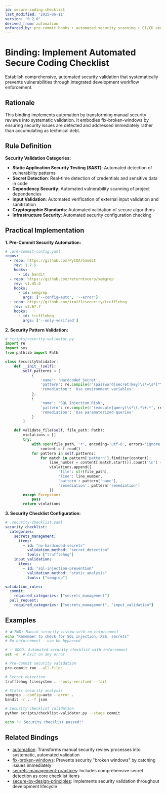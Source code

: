 ```yaml
---
id: secure-coding-checklist
last_modified: '2025-06-11'
version: '0.2.0'
derived_from: automation
enforced_by: pre-commit hooks + automated security scanning + CI/CD security gates + code review automation
---
```


# Binding: Implement Automated Secure Coding Checklist

Establish comprehensive, automated security validation that systematically prevents vulnerabilities through integrated development workflow enforcement.

## Rationale

This binding implements automation by transforming manual security reviews into systematic validation. It embodies fix-broken-windows by ensuring security issues are detected and addressed immediately rather than accumulating as technical debt.

## Rule Definition

**Security Validation Categories:**
- **Static Application Security Testing (SAST)**: Automated detection of vulnerability patterns
- **Secret Detection**: Real-time detection of credentials and sensitive data in code
- **Dependency Security**: Automated vulnerability scanning of project dependencies
- **Input Validation**: Automated verification of external input validation and sanitization
- **Cryptographic Standards**: Automated validation of secure algorithms
- **Infrastructure Security**: Automated security configuration checking

## Practical Implementation

**1. Pre-Commit Security Automation:**

```yaml
# .pre-commit-config.yaml
repos:
  - repo: https://github.com/PyCQA/bandit
    rev: 1.7.5
    hooks:
      - id: bandit
  - repo: https://github.com/returntocorp/semgrep
    rev: v1.45.0
    hooks:
      - id: semgrep
        args: ['--config=auto', '--error']
  - repo: https://github.com/trufflesecurity/trufflehog
    rev: v3.67.7
    hooks:
      - id: trufflehog
        args: ['--only-verified']
```

**2. Security Pattern Validation:**

```python
# scripts/security-validator.py
import re
import sys
from pathlib import Path

class SecurityValidator:
    def __init__(self):
        self.patterns = [
            {
                'name': 'Hardcoded Secret',
                'pattern': re.compile(r'(password|secret|key)\s*=\s*["\'][^"\'{8,}["\']', re.IGNORECASE),
                'remediation': 'Use environment variables'
            },
            {
                'name': 'SQL Injection Risk',
                'pattern': re.compile(r'(execute|query)\s*\(.*\+.*', re.IGNORECASE),
                'remediation': 'Use parameterized queries'
            }
        ]

    def validate_file(self, file_path: Path):
        violations = []
        try:
            with open(file_path, 'r', encoding='utf-8', errors='ignore') as f:
                content = f.read()
            for pattern in self.patterns:
                for match in pattern['pattern'].finditer(content):
                    line_number = content[:match.start()].count('\n') + 1
                    violations.append({
                        'file': str(file_path),
                        'line': line_number,
                        'pattern': pattern['name'],
                        'remediation': pattern['remediation']
                    })
        except Exception:
            pass
        return violations
```

**3. Security Checklist Configuration:**

```yaml
# .security-checklist.yaml
security_checklist:
  categories:
    secrets_management:
      items:
        - id: "no-hardcoded-secrets"
          validation_method: "secret_detection"
          tools: ["trufflehog"]
    input_validation:
      items:
        - id: "sql-injection-prevention"
          validation_method: "static_analysis"
          tools: ["semgrep"]

validation_rules:
  commit:
    required_categories: ["secrets_management"]
  pull_request:
    required_categories: ["secrets_management", "input_validation"]
```
## Examples

```bash
# ❌ BAD: Manual security review with no enforcement
echo "Remember to check for SQL injection, XSS, secrets"
# No enforcement - can be bypassed
```

```bash
# ✅ GOOD: Automated security checklist with enforcement
set -e  # Exit on any error

# Pre-commit security validation
pre-commit run --all-files

# Secret detection
trufflehog filesystem . --only-verified --fail

# Static security analysis
semgrep --config=auto --error .
bandit -r . -f json

# Security checklist validation
python scripts/checklist-validator.py --stage commit

echo "✅ Security checklist passed!"
```
## Related Bindings

- [automation](../../tenets/automation.md): Transforms manual security review processes into systematic, automated validation
- [fix-broken-windows](../../tenets/fix-broken-windows.md): Prevents security "broken windows" by catching issues immediately
- [secrets-management-practices](secrets-management-practices.md): Includes comprehensive secret detection as core checklist items
- [secure-by-design-principles](secure-by-design-principles.md): Implements security validation throughout development lifecycle
